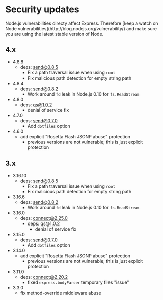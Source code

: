 # Security updates

<div class="doc-box doc-notice">
Node.js vulnerabilities directy affect Express. Therefore [keep a watch on Node vulnerabilities](http://blog.nodejs.org/vulnerability/) and make sure you are using the latest stable version of Node.
</div>

## 4.x

  * 4.8.8
    * deps: send@0.8.5
      - Fix a path traversal issue when using `root`
      - Fix malicious path detection for empty string path
  * 4.8.4
    * deps: send@0.8.2
      - Work around `fd` leak in Node.js 0.10 for `fs.ReadStream`
  * 4.8.0
    * deps: qs@1.0.2
      - denial of service fix
  * 4.7.0 
    * deps: send@0.7.0
      - Add `dotfiles` option
  * 4.6.0
    * add explicit "Rosetta Flash JSONP abuse" protection
      - previous versions are not vulnerable; this is just explicit protection

## 3.x

  * 3.16.10
    * deps: send@0.8.5
      - Fix a path traversal issue when using `root`
      - Fix malicious path detection for empty string path
  * 3.16.6
    * deps: send@0.8.2
      - Work around `fd` leak in Node.js 0.10 for `fs.ReadStream`
  * 3.16.0
    * deps: connect@2.25.0
      - deps: qs@1.0.2
        - denial of service fix
  * 3.15.0
    * deps: send@0.7.0
      - Add `dotfiles` option
  * 3.14.0
    * add explicit "Rosetta Flash JSONP abuse" protection
      - previous versions are not vulnerable; this is just explicit protection
  * 3.11.0
    * deps: connect@2.20.2
      - fixed `express.bodyParser` temporary files "issue"
  * 3.3.0
    * fix method-override middleware abuse
